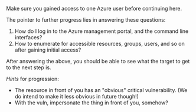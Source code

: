 Make sure you gained access to one Azure user before continuing here. 

The pointer to further progress lies in answering these questions:
1. How do I log in to the Azure management portal, and the command line interfaces?
2. How to enumerate for accessible resources, groups, users, and so on after gaining initial access?

After answering the above, you should be able to see what the target to get to the next step is.

*Hints* for progression:
- The resource in front of you has an "obvious" critical vulnerability. (We do intend to make it less obvious in future though!)
- With the vuln, impersonate the thing in front of you, somehow?
